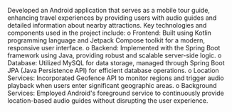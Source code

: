 Developed an Android application that serves as a mobile tour guide, enhancing travel experiences by providing users with audio guides and detailed information about nearby attractions. 
Key technologies and components used in the project include:
  o	Frontend: Built using Kotlin programming language and Jetpack Compose toolkit for a modern, responsive user interface.
  o	Backend: Implemented with the Spring Boot framework using Java, providing robust and scalable server-side logic.
  o	Database: Utilized MySQL for data storage, managed through Spring Boot JPA (Java Persistence API) for efficient database operations.
  o	Location Services: Incorporated Geofence API to monitor regions and trigger audio playback when users enter significant geographic areas.
  o	Background Services: Employed Android's foreground service to continuously provide location-based audio guides without disrupting the user experience.
